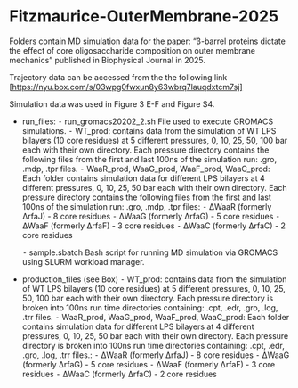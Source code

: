 # Fitzmaurice-OuterMembrane-2025

Folders contain MD simulation data for the paper: “β-barrel proteins dictate the effect of core oligosaccharide composition on outer membrane mechanics” published in Biophysical Journal in 2025. 

Trajectory data can be accessed from the the following link [https://nyu.box.com/s/03wpg0fwxun8y63wbrq7lauqdxtcm7sj]

Simulation data was used in Figure 3 E-F and Figure S4.


- run_files:
	⁃	run_gromacs20202_2.sh
		File used to execute GROMACS simulations.
	⁃	WT_prod: contains data from the simulation of WT LPS bilayers (10 core residues) at 5 different pressures, 0, 10, 25, 50, 100 bar each with their own directory. Each pressure directory contains the following files from the first and last 100ns of the simulation run: .gro, .mdp, .tpr files.
	⁃	WaaR_prod, WaaG_prod, WaaF_prod, WaaC_prod: Each folder contains simulation data for different LPS bilayers at 4 different pressures, 0, 10, 25, 50 bar each with their own directory. Each pressure directory contains the following files from the first and last 100ns of the simulation run: .gro, .mdp, .tpr files:
	⁃	ΔWaaR (formerly ΔrfaJ) -  8 core residues
	⁃	ΔWaaG (formerly ΔrfaG) - 5 core residues
	⁃	ΔWaaF (formerly ΔrfaF) -  3 core residues
	⁃	ΔWaaC (formerly ΔrfaC) - 2 core residues

	⁃	sample.sbatch
		Bash script for running MD simulation via GROMACS using SLURM workload manager.

- production_files (see Box)
	⁃	WT_prod: contains data from the simulation of WT LPS bilayers (10 core residues) at 5 different pressures, 0, 10, 25, 50, 100 bar each with their own directory. Each pressure directory is broken into 100ns run time directories containing: .cpt, .edr, .gro, .log, .trr files.
	⁃	WaaR_prod, WaaG_prod, WaaF_prod, WaaC_prod: Each folder contains simulation data for different LPS bilayers at 4 different pressures, 0, 10, 25, 50 bar each with their own directory. Each pressure directory is broken into 100ns run time directories containing: .cpt, .edr, .gro, .log, .trr files.:
	⁃	ΔWaaR (formerly ΔrfaJ) -  8 core residues
	⁃	ΔWaaG (formerly ΔrfaG) - 5 core residues
	⁃	ΔWaaF (formerly ΔrfaF) -  3 core residues
	⁃	ΔWaaC (formerly ΔrfaC) - 2 core residues
